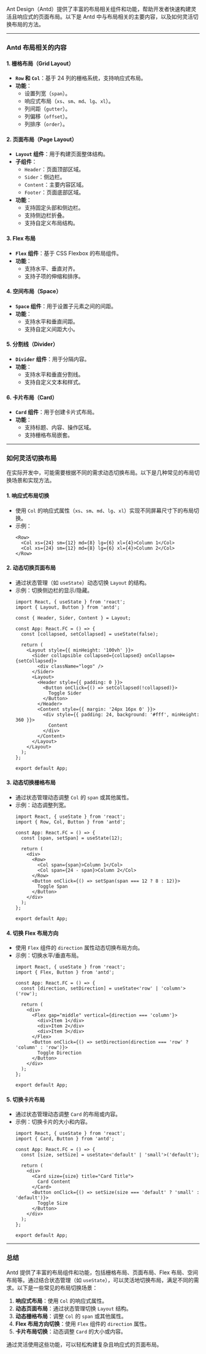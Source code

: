 Ant Design（Antd）提供了丰富的布局相关组件和功能，帮助开发者快速构建灵活且响应式的页面布局。以下是 Antd 中与布局相关的主要内容，以及如何灵活切换布局的方法。

---

### **Antd 布局相关的内容**

#### 1. **栅格布局（Grid Layout）**
   - **`Row` 和 `Col`**：基于 24 列的栅格系统，支持响应式布局。
   - **功能**：
     - 设置列宽（`span`）。
     - 响应式布局（`xs`、`sm`、`md`、`lg`、`xl`）。
     - 列间距（`gutter`）。
     - 列偏移（`offset`）。
     - 列排序（`order`）。

#### 2. **页面布局（Page Layout）**
   - **`Layout` 组件**：用于构建页面整体结构。
   - **子组件**：
     - `Header`：页面顶部区域。
     - `Sider`：侧边栏。
     - `Content`：主要内容区域。
     - `Footer`：页面底部区域。
   - **功能**：
     - 支持固定头部和侧边栏。
     - 支持侧边栏折叠。
     - 支持自定义布局结构。

#### 3. **Flex 布局**
   - **`Flex` 组件**：基于 CSS Flexbox 的布局组件。
   - **功能**：
     - 支持水平、垂直对齐。
     - 支持子项的伸缩和排序。

#### 4. **空间布局（Space）**
   - **`Space` 组件**：用于设置子元素之间的间距。
   - **功能**：
     - 支持水平和垂直间距。
     - 支持自定义间距大小。

#### 5. **分割线（Divider）**
   - **`Divider` 组件**：用于分隔内容。
   - **功能**：
     - 支持水平和垂直分割线。
     - 支持自定义文本和样式。

#### 6. **卡片布局（Card）**
   - **`Card` 组件**：用于创建卡片式布局。
   - **功能**：
     - 支持标题、内容、操作区域。
     - 支持栅格布局嵌套。

---

### **如何灵活切换布局**

在实际开发中，可能需要根据不同的需求动态切换布局。以下是几种常见的布局切换场景和实现方法。

#### 1. **响应式布局切换**
   - 使用 `Col` 的响应式属性（`xs`、`sm`、`md`、`lg`、`xl`）实现不同屏幕尺寸下的布局切换。
   - 示例：
     ```tsx
     <Row>
       <Col xs={24} sm={12} md={8} lg={6} xl={4}>Column 1</Col>
       <Col xs={24} sm={12} md={8} lg={6} xl={4}>Column 2</Col>
     </Row>
     ```

#### 2. **动态切换页面布局**
   - 通过状态管理（如 `useState`）动态切换 `Layout` 的结构。
   - 示例：切换侧边栏的显示/隐藏。
     ```tsx
     import React, { useState } from 'react';
     import { Layout, Button } from 'antd';

     const { Header, Sider, Content } = Layout;

     const App: React.FC = () => {
       const [collapsed, setCollapsed] = useState(false);

       return (
         <Layout style={{ minHeight: '100vh' }}>
           <Sider collapsible collapsed={collapsed} onCollapse={setCollapsed}>
             <div className="logo" />
           </Sider>
           <Layout>
             <Header style={{ padding: 0 }}>
               <Button onClick={() => setCollapsed(!collapsed)}>
                 Toggle Sider
               </Button>
             </Header>
             <Content style={{ margin: '24px 16px 0' }}>
               <div style={{ padding: 24, background: '#fff', minHeight: 360 }}>
                 Content
               </div>
             </Content>
           </Layout>
         </Layout>
       );
     };

     export default App;
     ```

#### 3. **动态切换栅格布局**
   - 通过状态管理动态调整 `Col` 的 `span` 或其他属性。
   - 示例：动态调整列宽。
     ```tsx
     import React, { useState } from 'react';
     import { Row, Col, Button } from 'antd';

     const App: React.FC = () => {
       const [span, setSpan] = useState(12);

       return (
         <div>
           <Row>
             <Col span={span}>Column 1</Col>
             <Col span={24 - span}>Column 2</Col>
           </Row>
           <Button onClick={() => setSpan(span === 12 ? 8 : 12)}>
             Toggle Span
           </Button>
         </div>
       );
     };

     export default App;
     ```

#### 4. **切换 Flex 布局方向**
   - 使用 `Flex` 组件的 `direction` 属性动态切换布局方向。
   - 示例：切换水平/垂直布局。
     ```tsx
     import React, { useState } from 'react';
     import { Flex, Button } from 'antd';

     const App: React.FC = () => {
       const [direction, setDirection] = useState<'row' | 'column'>('row');

       return (
         <div>
           <Flex gap="middle" vertical={direction === 'column'}>
             <div>Item 1</div>
             <div>Item 2</div>
             <div>Item 3</div>
           </Flex>
           <Button onClick={() => setDirection(direction === 'row' ? 'column' : 'row')}>
             Toggle Direction
           </Button>
         </div>
       );
     };

     export default App;
     ```

#### 5. **切换卡片布局**
   - 通过状态管理动态调整 `Card` 的布局或内容。
   - 示例：切换卡片的大小和内容。
     ```tsx
     import React, { useState } from 'react';
     import { Card, Button } from 'antd';

     const App: React.FC = () => {
       const [size, setSize] = useState<'default' | 'small'>('default');

       return (
         <div>
           <Card size={size} title="Card Title">
             Card Content
           </Card>
           <Button onClick={() => setSize(size === 'default' ? 'small' : 'default')}>
             Toggle Size
           </Button>
         </div>
       );
     };

     export default App;
     ```

---

### **总结**

Antd 提供了丰富的布局组件和功能，包括栅格布局、页面布局、Flex 布局、空间布局等。通过结合状态管理（如 `useState`），可以灵活地切换布局，满足不同的需求。以下是一些常见的布局切换场景：

1. **响应式布局**：使用 `Col` 的响应式属性。
2. **动态页面布局**：通过状态管理切换 `Layout` 结构。
3. **动态栅格布局**：调整 `Col` 的 `span` 或其他属性。
4. **Flex 布局方向切换**：使用 `Flex` 组件的 `direction` 属性。
5. **卡片布局切换**：动态调整 `Card` 的大小或内容。

通过灵活使用这些功能，可以轻松构建复杂且响应式的页面布局。